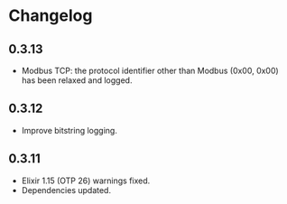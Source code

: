 # Changelog

## 0.3.13

* Modbus TCP: the protocol identifier other than Modbus (0x00, 0x00) has been relaxed and logged.

## 0.3.12

* Improve bitstring logging.

## 0.3.11

* Elixir 1.15 (OTP 26) warnings fixed.
* Dependencies updated.
